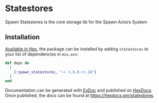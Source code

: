 # Statestores

<!-- MDOC !-->

Spawn Statestores is the core storage lib for the Spawn Actors System

## Installation

[Available in Hex](https://hex.pm/packages/spawn_statestores), the package can be installed
by adding `statestores` to your list of dependencies in `mix.exs`:

```elixir
def deps do
  [
    {:spawn_statestores, "~> 1.0.0-rc.18"}
  ]
end
```

Documentation can be generated with [ExDoc](https://github.com/elixir-lang/ex_doc)
and published on [HexDocs](https://hexdocs.pm). Once published, the docs can
be found at <https://hexdocs.pm/statestores>.
